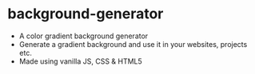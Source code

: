 # background-generator

- A color gradient background generator
- Generate a gradient background and use it in your websites, projects etc.
- Made using vanilla JS, CSS & HTML5 

